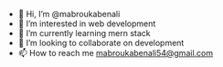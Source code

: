 - 👋 Hi, I’m @mabroukabenali
- 👀 I’m interested in web development
- 🌱 I’m currently learning mern stack
- 💞️ I’m looking to collaborate on development
- 📫 How to reach me mabroukabenali54@gmail.com

<!---
mabroukabenali/mabroukabenali is a ✨ special ✨ repository because its `README.md` (this file) appears on your GitHub profile.
You can click the Preview link to take a look at your changes.
--->
